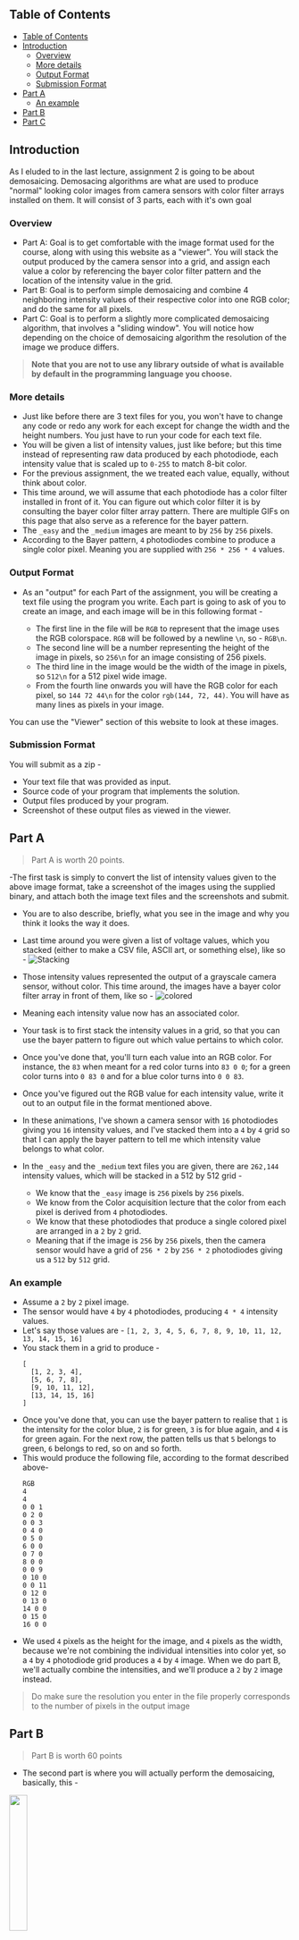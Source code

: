 ## Table of Contents
- [Table of Contents](#table-of-contents)
- [Introduction](#introduction)
  - [Overview](#overview)
  - [More details](#more-details)
  - [Output Format](#output-format)
  - [Submission Format](#submission-format)
- [Part A](#part-a)
  - [An example](#an-example)
- [Part B](#part-b)
- [Part C](#part-c)

## Introduction

As I eluded to in the last lecture, assignment 2 is going to be about demosaicing. Demosacing algorithms are what are used to produce "normal" looking color images from camera sensors with color filter arrays installed on them. It will consist of 3 parts, each with it's own goal

### Overview

- Part A: Goal is to get comfortable with the image format used for the course, along with using this website as a "viewer". You will stack the output produced by the camera sensor into a grid, and assign each value a color by referencing the bayer color filter pattern and the location of the intensity value in the grid.
- Part B: Goal is to perform simple demosaicing and combine 4 neighboring intensity values of their respective color into one RGB color; and do the same for all pixels. 
- Part C: Goal is to perform a slightly more complicated demosaicing algorithm, that involves a "sliding window". You will notice how depending on the choice of demosaicing algorithm the resolution of the image we produce differs.

> **Note that you are not to use any library outside of what is available by default in the programming language you choose.**


### More details

- Just like before there are 3 text files for you, you won't have to change any code or redo any work for each except for change the width and the height numbers. You just have to run your code for each text file.
- You will be given a list of intensity values, just like before; but this time instead of representing raw data produced by each photodiode, each intensity value that is scaled up to `0-255` to match 8-bit color.
- For the previous assignment, the we treated each value, equally, without think about color.
- This time around, we will assume that each photodiode has a color filter installed in front of it. You can figure out which color filter it is by consulting the bayer color filter array pattern. There are multiple GIFs on this page that also serve as a reference for the bayer pattern. 
- The `_easy` and the `_medium` images are meant to by `256` by `256` pixels.
- According to the Bayer pattern, `4` photodiodes combine to produce a single color pixel. Meaning you are supplied with `256 * 256 * 4` values.

### Output Format

- As an "output" for each Part of the assignment, you will be creating a text file using the program you write. Each part is going to ask of you to create an image, and each image will be in this following format -

  - The first line in the file will be `RGB` to represent that the image uses the RGB colorspace. `RGB` will be followed by a newline `\n`, so - `RGB\n`.
  - The second line will be a number representing the height of the image in pixels, so `256\n` for an image consisting of 256 pixels.
  - The third line in the image would be the width of the image in pixels, so `512\n` for a 512 pixel wide image.
  - From the fourth line onwards you will have the RGB color for each pixel, so `144 72 44\n` for the color `rgb(144, 72, 44)`. You will have as many lines as pixels in your image.

You can use the "Viewer" section of this website to look at these images.

### Submission Format

You will submit as a zip -
- Your text file that was provided as input.
- Source code of your program that implements the solution.
- Output files produced by your program.
- Screenshot of these output files as viewed in the viewer.

## Part A

> Part A is worth 20 points.

-The first task is simply to convert the list of intensity values given to the above image format, take a screenshot of the images using the supplied binary, and attach both the image text files and the screenshots and submit.
- You are to also describe, briefly, what you see in the image and why you think it looks the way it does.

- Last time around you were given a list of voltage values, which you stacked (either to make a CSV file, ASCII art, or something else), like so -
  ![Stacking](img/parta_a.gif)

- Those intensity values represented the output of a grayscale camera sensor, without color. This time around, the images have a bayer color filter array in front of them, like so -
  ![colored](img/parta_.gif)

- Meaning each intensity value now has an associated color.

- Your task is to first stack the intensity values in a grid, so that you can use the bayer pattern to figure out which value pertains to which color.

- Once you've done that, you'll turn each value into an RGB color. For instance, the `83` when meant for a red color turns into `83 0 0`; for a green color turns into `0 83 0` and for a blue color turns into `0 0 83`.
- Once you've figured out the RGB value for each intensity value, write it out to an output file in the format mentioned above. 

- In these animations, I've shown a camera sensor with `16` photodiodes giving you `16` intensity values, and I've stacked them into a `4` by `4` grid so that I can apply the bayer pattern to tell me which intensity value belongs to what color.

- In the `_easy` and the `_medium` text files you are given, there are `‭262,144‬` intensity values, which will be stacked in a 512 by 512 grid -
  - We know that the `_easy` image is `256` pixels by `256` pixels.
  - We know from the Color acquisition lecture that the color from each pixel is derived from `4` photodiodes.
  - We know that these photodiodes that produce a single colored pixel are arranged in a `2` by `2` grid.
  - Meaning that if the image is `256` by `256` pixels, then the camera sensor would have a grid of `256 * 2` by `256 * 2` photodiodes giving us a `512` by `512` grid.

### An example

- Assume a `2` by `2` pixel image.
- The sensor would have `4` by `4` photodiodes, producing `4 * 4` intensity values.
- Let's say those values are - `[1, 2, 3, 4, 5, 6, 7, 8, 9, 10, 11, 12, 13, 14, 15, 16]`
- You stack them in a grid to produce -
  ```
  [
    [1, 2, 3, 4],
    [5, 6, 7, 8],
    [9, 10, 11, 12],
    [13, 14, 15, 16]
  ]
  ```
- Once you've done that, you can use the bayer pattern to realise that `1` is the intensity for  the color blue, `2` is for green, `3` is for blue again, and `4` is for green again. For the next row, the patten tells us that `5` belongs to green, `6` belongs to red, so on and so forth.
- This would produce the following file, according to the format described above- 
  ```
  RGB
  4
  4
  0 0 1
  0 2 0
  0 0 3
  0 4 0
  0 5 0
  6 0 0
  0 7 0
  8 0 0
  0 0 9
  0 10 0
  0 0 11
  0 12 0
  0 13 0
  14 0 0
  0 15 0
  16 0 0
  ```
- We used `4` pixels as the height for the image, and `4` pixels as the width, because we're not combining the individual intensities into color yet, so a `4` by `4` photodiode grid produces a `4` by `4` image. When we do part B, we'll actually combine the intensities, and we'll produce a `2` by `2` image instead.

> Do make sure the resolution you enter in the file properly corresponds to the number of pixels in the output image

## Part B

> Part B is worth 60 points

- The second part is where you will actually perform the demosaicing, basically, this -
<img src="img/partb_.gif" height="25%" width="25%">

- You will be "combining" the intensity for 4 photodiodes into 1 by doing this -
<img src="img/partb_b.gif" height="35%" width="35%">

- Again, take a screenshot of the image using the Viewer, and attach both the image file and the screenshot and submit.

> Do make sure the resolution you enter in the file properly corresponds to the number of pixels in the output image

## Part C

> Part C is worth 40 points

- This time around you will be doing this instead -
<img src="img/partb_c.gif" height="25%" width="25%">
- This is a little tricky, and you'll have to spend some time thinking about how the colors are being combined and planning how you write the algorithm.
- Again, take a screenshot of the image using the Viewer, and attach both the image file and the screenshot and submit.

> Do make sure the resolution you enter in the file properly corresponds to the number of pixels in the output image